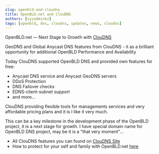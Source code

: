 ```yaml
---
slug: openbld-and-cloudns
title: OpenBLD.net and ClouDNS
authors: [sysadminkz]
tags: [openbld, dns, cloudns, updates, news, cloudns]
---
```


OpenBLD.net — Next Stage to Growth with [ClouDNS](https://www.cloudns.net/aff/id/751533/)

GeoDNS and Global Anycast DNS features from ClouDNS - it as a brilliant opportunity for additional OpenBLD Performance and Availability

Today ClouDNS supported OpenBLD DNS and provided own features for free:
- Anycast DNS service and Anycast GeoDNS servers
- DDoS Protection
- DNS Failover checks
- EDNS-client-subnet support
- and more...

ClouDNS providing flexible tools for managements services and very affordable pricing plans and it is I like it very much.

This can be a key milestone in the development phase of the OpenBLD project, it is a next stage for growth. I have special domain name for OpenBLD DNS project, may be it is a "that very moment"...

- All ClouDNS features you can found on [ClouDNS Site](https://www.cloudns.net/)
- How to protect for your self and family with OpenBLD.net [here](/docs/category/get-started)
